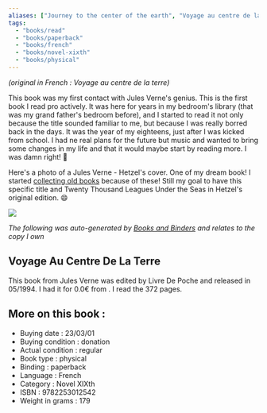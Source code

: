 ```yaml
---
aliases: ["Journey to the center of the earth", "Voyage au centre de la terre"]
tags: 
  - "books/read" 
  - "books/paperback" 
  - "books/french"
  - "books/novel-xixth"
  - "books/physical"
---
```

*(original in French : Voyage au centre de la terre)*

This book was my first contact with Jules Verne's genius. This is the first book I read pro actively. It was here for years in my bedroom's library (that was my grand father's bedroom before), and I started to read it not only because the title sounded familiar to me, but because I was really borred back in the days. It was the year of my eighteens, just after I was kicked from school. I had ne real plans for the future but music and wanted to bring some changes in my life and that it would maybe start by reading more. I was damn right! 🤯

Here's a photo of a Jules Verne - Hetzel's cover. One of my dream book! I started [collecting old books](Collecting%20old%20books.md) because of these! Still my goal to have this specific title and Twenty Thousand Leagues Under the Seas in Hetzel's original edition. 😄

![](1566_10300331_0.png)

_The following was auto-generated by [Books and Binders](Books%20and%20Binders.md) and relates to the copy I own_
## Voyage Au Centre De La Terre
This book from Jules Verne was edited by Livre De Poche and released in 05/1994. I had it for 0.0€ from . I read the 372 pages.

## More on this book :
- Buying date : 23/03/01
- Buying condition : donation
- Actual condition : regular
- Book type : physical
- Binding : paperback
- Language : French
- Category : Novel XIXth
- ISBN : 9782253012542
- Weight in grams : 179
